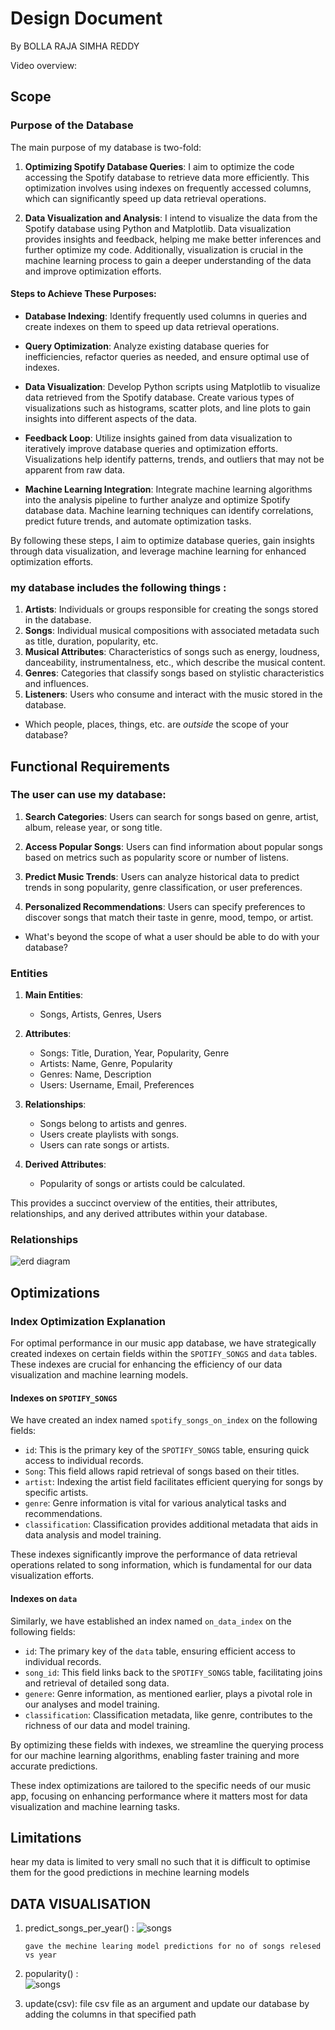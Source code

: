 # Design Document

By BOLLA RAJA SIMHA REDDY

Video overview: <URL HERE>

## Scope


### Purpose of the Database

The main purpose of my database is two-fold:

1. **Optimizing Spotify Database Queries**: I aim to optimize the code accessing the Spotify database to retrieve data more efficiently. This optimization involves using indexes on frequently accessed columns, which can significantly speed up data retrieval operations.

2. **Data Visualization and Analysis**: I intend to visualize the data from the Spotify database using Python and Matplotlib. Data visualization provides insights and feedback, helping me make better inferences and further optimize my code. Additionally, visualization is crucial in the machine learning process to gain a deeper understanding of the data and improve optimization efforts.

#### Steps to Achieve These Purposes:

- **Database Indexing**: Identify frequently used columns in queries and create indexes on them to speed up data retrieval operations.

- **Query Optimization**: Analyze existing database queries for inefficiencies, refactor queries as needed, and ensure optimal use of indexes.

- **Data Visualization**: Develop Python scripts using Matplotlib to visualize data retrieved from the Spotify database. Create various types of visualizations such as histograms, scatter plots, and line plots to gain insights into different aspects of the data.

- **Feedback Loop**: Utilize insights gained from data visualization to iteratively improve database queries and optimization efforts. Visualizations help identify patterns, trends, and outliers that may not be apparent from raw data.

- **Machine Learning Integration**: Integrate machine learning algorithms into the analysis pipeline to further analyze and optimize Spotify database data. Machine learning techniques can identify correlations, predict future trends, and automate optimization tasks.

By following these steps, I aim to optimize database queries, gain insights through data visualization, and leverage machine learning for enhanced optimization efforts.  
### my database includes the following things :
1. **Artists**: Individuals or groups responsible for creating the songs stored in the database.
2. **Songs**: Individual musical compositions with associated metadata such as title, duration, popularity, etc.
3. **Musical Attributes**: Characteristics of songs such as energy, loudness, danceability, instrumentalness, etc., which describe the musical content.
4. **Genres**: Categories that classify songs based on stylistic characteristics and influences.
5. **Listeners**: Users who consume and interact with the music stored in the database.

* Which people, places, things, etc. are *outside* the scope of your database?

## Functional Requirements

### The user can use my database:

1. **Search Categories**: Users can search for songs based on genre, artist, album, release year, or song title.
   
2. **Access Popular Songs**: Users can find information about popular songs based on metrics such as popularity score or number of listens.

3. **Predict Music Trends**: Users can analyze historical data to predict trends in song popularity, genre classification, or user preferences.

4. **Personalized Recommendations**: Users can specify preferences to discover songs that match their taste in genre, mood, tempo, or artist.


* What's beyond the scope of what a user should be able to do with your database?

        
### Entities
1. **Main Entities**:
   - Songs, Artists, Genres, Users

2. **Attributes**:
   - Songs: Title, Duration, Year, Popularity, Genre
   - Artists: Name, Genre, Popularity
   - Genres: Name, Description
   - Users: Username, Email, Preferences

3. **Relationships**:
   - Songs belong to artists and genres.
   - Users create playlists with songs.
   - Users can rate songs or artists.

4. **Derived Attributes**:
   - Popularity of songs or artists could be calculated.

This provides a succinct overview of the entities, their attributes, relationships, and any derived attributes within your database.


### Relationships

![erd diagram](/spotify/images/raja.png)

## Optimizations

### Index Optimization Explanation

For optimal performance in our music app database, we have strategically created indexes on certain fields within the `SPOTIFY_SONGS` and `data` tables. These indexes are crucial for enhancing the efficiency of our data visualization and machine learning models. 

#### Indexes on `SPOTIFY_SONGS`

We have created an index named `spotify_songs_on_index` on the following fields:

- `id`: This is the primary key of the `SPOTIFY_SONGS` table, ensuring quick access to individual records.
- `Song`: This field allows rapid retrieval of songs based on their titles.
- `artist`: Indexing the artist field facilitates efficient querying for songs by specific artists.
- `genre`: Genre information is vital for various analytical tasks and recommendations.
- `classification`: Classification provides additional metadata that aids in data analysis and model training.

These indexes significantly improve the performance of data retrieval operations related to song information, which is fundamental for our data visualization efforts.

#### Indexes on `data`

Similarly, we have established an index named `on_data_index` on the following fields:

- `id`: The primary key of the `data` table, ensuring efficient access to individual records.
- `song_id`: This field links back to the `SPOTIFY_SONGS` table, facilitating joins and retrieval of detailed song data.
- `genere`: Genre information, as mentioned earlier, plays a pivotal role in our analyses and model training.
- `classification`: Classification metadata, like genre, contributes to the richness of our data and model training.

By optimizing these fields with indexes, we streamline the querying process for our machine learning algorithms, enabling faster training and more accurate predictions.

These index optimizations are tailored to the specific needs of our music app, focusing on enhancing performance where it matters most for data visualization and machine learning tasks.


## Limitations
 hear my data is limited to very small no such that it is difficult to optimise them for the good predictions in mechine learning models

 ## DATA VISUALISATION
 1) predict_songs_per_year() : 
        ![songs](/spotify/images/No_of_songs_prediction.png)  

        
        gave the mechine learing model predictions for no of songs relesed vs year
 2) popularity() :  
        ![songs](/spotify/images/popularity.png)  
 3) update(csv):
  file csv file as an argument and update our database by adding the columns in that specified path